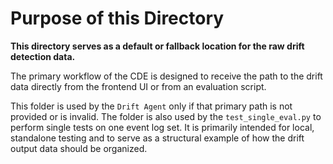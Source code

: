 # Purpose of this Directory

**This directory serves as a default or fallback location for the raw drift detection data.**

The primary workflow of the CDE is designed to receive the path to the drift data directly from the frontend UI or from an evaluation script.

This folder is used by the `Drift Agent` only if that primary path is not provided or is invalid. 
The folder is also used by the `test_single_eval.py` to perform single tests on one event log set.
It is primarily intended for local, standalone testing and to serve as a structural example of how the drift output data should be organized.